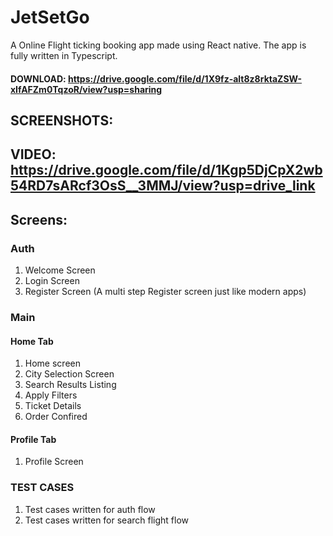
# JetSetGo

A Online Flight ticking booking app made using React native. The app is fully written in Typescript. 

#### DOWNLOAD: https://drive.google.com/file/d/1X9fz-alt8z8rktaZSW-xIfAFZm0TqzoR/view?usp=sharing

## SCREENSHOTS:  

## VIDEO: https://drive.google.com/file/d/1Kgp5DjCpX2wb54RD7sARcf3OsS__3MMJ/view?usp=drive_link

## Screens:
### Auth
1. Welcome Screen
2. Login Screen
3. Register Screen  (A multi step Register screen just like modern apps)

### Main
#### Home Tab
1. Home screen 
2. City Selection Screen
3. Search Results Listing
4. Apply Filters
5. Ticket Details
6. Order Confired

#### Profile Tab
1. Profile Screen 


### TEST CASES
1. Test cases written for auth flow
2. Test cases written for search flight flow

